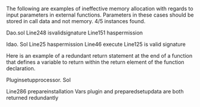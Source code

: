 The following are examples of ineffective memory allocation with regards to input parameters in external functions. Parameters in these cases should be stored in call data and not memory. 4/5 instances found.

Dao.sol 
Line248 isvalidsignature
Line151 haspermission

Idao. Sol
Line25 haspermission
Line46 execute
Line125 is valid signature

Here is an example of a redundant return statement at the end of a function that defines a variable to return within the return element of the function declaration.

Pluginsetupprocessor. Sol

Line286 prepareinstallation
Vars plugin and preparedsetupdata are both returned redundantly